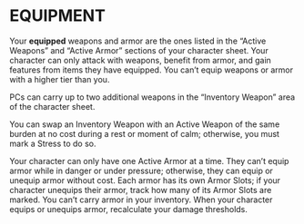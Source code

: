 # EQUIPMENT

Your **equipped** weapons and armor are the ones listed in the “Active Weapons” and “Active Armor” sections of your character sheet. Your character can only attack with weapons, benefit from armor, and gain features from items they have equipped. You can’t equip weapons or armor with a higher tier than you.

PCs can carry up to two additional weapons in the “Inventory Weapon” area of the character sheet.

You can swap an Inventory Weapon with an Active Weapon of the same burden at no cost during a rest or moment of calm; otherwise, you must mark a Stress to do so.

Your character can only have one Active Armor at a time. They can’t equip armor while in danger or under pressure; otherwise, they can equip or unequip armor without cost. Each armor has its own Armor Slots; if your character unequips their armor, track how many of its Armor Slots are marked. You can’t carry armor in your inventory. When your character equips or unequips armor, recalculate your damage thresholds.
